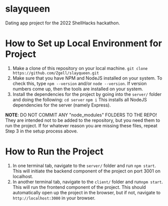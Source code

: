 # slayqueen
Dating app project for the 2022 ShellHacks hackathon.

# How to Set up Local Environment for Project
1. Make a clone of this repository on your local machine.
`git clone https://github.com/Zgell/slayqueen.git`
2. Make sure that you have NPM and NodeJS installed on your system. To check this, type `npm --version` and/or `node --version`. If version numbers come up, then the tools are installed on your system.
3. Install the dependencies for the project by going into the `server/` folder and doing the following:
`cd server`
`npm i`
This installs all NodeJS dependencies for the server (namely Express).

**NOTE**: DO NOT COMMIT ANY "node_modules" FOLDERS TO THE REPO! They are intended not to be added to the repository, but you need them to run the project. If for whatever reason you are missing these files, repeat Step 3 in the setup process above.

# How to Run the Project
1. In one terminal tab, navigate to the `server/` folder and run `npm start`. This will initiate the backend component of the project on port 3001 on localhost.
2. In another terminal tab, navigate to the `client/` folder and run`npm start`. This will run the frontend component of the project. This should automatically open up the project in the browser, but if not, navigate to `http://localhost:3000` in your browser.